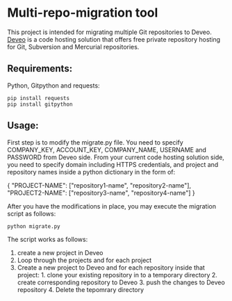 # Multi-repo-migration tool

This project is intended for migrating multiple Git repositories to Deveo. [Deveo](https://deveo.com/) is a code hosting solution that offers free private repository hosting for Git, Subversion and Mercurial repositories.

## Requirements:

Python, Gitpython and requests:

    pip install requests
    pip install gitpython

## Usage:

First step is to modify the migrate.py file. You need to specify COMPANY_KEY, ACCOUNT_KEY, COMPANY_NAME, USERNAME and PASSWORD from Deveo side. From your current code hosting solution side, you need to specify domain including HTTPS credentials, and project and repository names inside a python dictionary in the form of:

   { "PROJECT-NAME": ["repository1-name", "repository2-name"],
     "PROJECT2-NAME": ["repository3-name", "repository4-name"] }

After you have the modifications in place, you may execute the migration script as follows:

    python migrate.py

The script works as follows:

1. create a new project in Deveo
2. Loop through the projects and for each project
  1. Create a new project to Deveo and for each repository inside that project:
    1. clone your existing repository in to a temporary directory
    2. create corresponding repository to Deveo
    3. push the changes to Deveo repository
    4. Delete the tepomrary directory
